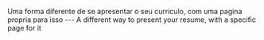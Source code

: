 Uma forma diferente de se apresentar o seu curriculo, com uma pagina propria para isso --- 
A different way to present your resume, with a specific page for it
